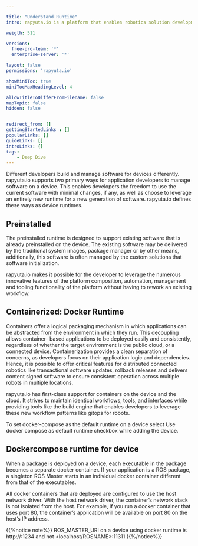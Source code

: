 ```yaml
---

title: "Understand Runtime"
intro: rapyuta.io is a platform that enables robotics solution development by providing the necessary software infrastructure and facilitating the interaction between multiple stakeholders who contribute to the solution development.

weigth: 511

versions:
  free-pro-team: '*'
  enterprise-server: '*'

layout: false
permissions: 'rapyuta.io'

showMiniToc: true
miniTocMaxHeadingLevel: 4

allowTitleToDifferFromFilename: false
mapTopic: false
hidden: false


redirect_from: []
gettingStartedLinks : []
popularLinks: []
guideLinks: []
introLinks: {}
tags:
    - Deep Dive
---
```


Different developers build and manage software for devices differently. rapyuta.io supports two primary ways for application developers to manage software on a device. This enables developers the freedom to use the current software with minimal changes, if any, as well as choose to leverage an entirely new runtime for a new generation of software. rapyuta.io defines these ways as device runtimes.

## Preinstalled
The preinstalled runtime is designed to support existing software that is already preinstalled on the device. The existing software may be delivered by the traditional system images, package manager or by other means, additionally, this software is often managed by the custom solutions that software initialization.

rapyuta.io makes it possible for the developer to leverage the numerous innovative features of the platform composition, automation, management and tooling functionality of the platform without having to rework an existing workflow.

## Containerized: Docker Runtime
Containers offer a logical packaging mechanism in which applications can be abstracted from the environment in which they run. This decoupling allows container- based applications to be deployed easily and consistently, regardless of whether the target environment is the public cloud, or a connected device. Containerization provides a clean separation of concerns, as developers focus on their application logic and dependencies. Hence, it is possible to offer critical features for distributed connected robotics like transactional software updates, rollback releases and delivers content signed software to ensure consistent operation across multiple robots in multiple locations.

rapyuta.io has first-class support for containers on the device and the cloud. It strives to maintain identical workflows, tools, and interfaces while providing tools like the build engine that enables developers to leverage these new workflow patterns like gitops for robots.

To set docker-compose as the default runtime on a device select Use docker compose as default runtime checkbox while adding the device.

## Dockercompose runtime for device

When a package is deployed on a device, each executable in the package becomes a separate docker container. If your application is a ROS package, a singleton ROS Master starts in an individual docker container different from that of the executables.

All docker containers that are deployed are configured to use the host network driver. With the host network driver, the container’s network stack is not isolated from the host. For example, if you run a docker container that uses port 80, the container’s application will be available on port 80 on the host’s IP address.

{{%notice note%}}
ROS_MASTER_URI on a device using docker runtime is http://<hostname>:1234 and not <localhost/ROSNAME>:11311
{{%/notice%}}
